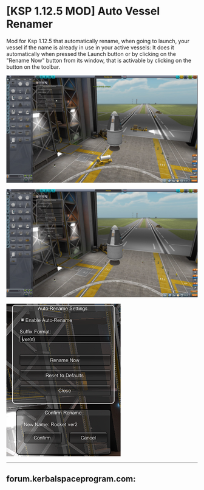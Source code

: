 # [KSP 1.12.5 MOD] Auto Vessel Renamer

Mod for Ksp 1.12.5 that automatically rename, when going to launch, your vessel if the name is already in use in your active vessels:
    It does it automatically when pressed the Launch button or by clicking on the "Rename Now" button from its window, that is activable by clicking on the button on the toolbar.

![image](/Screenshot/Scr1.png?raw=true)

![image](/Screenshot/Scr2.png?raw=true)

![image](/Screenshot/Scr3.png?raw=true)

---
forum.kerbalspaceprogram.com: 
---
